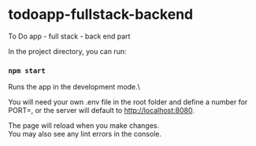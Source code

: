 # todoapp-fullstack-backend

To Do app - full stack - back end part

In the project directory, you can run:

### `npm start`

Runs the app in the development mode.\

You will need your own .env file in the root folder and define a number for PORT=,
or the server will default to
[http://localhost:8080](http://localhost:8080).

The page will reload when you make changes.\
You may also see any lint errors in the console.

